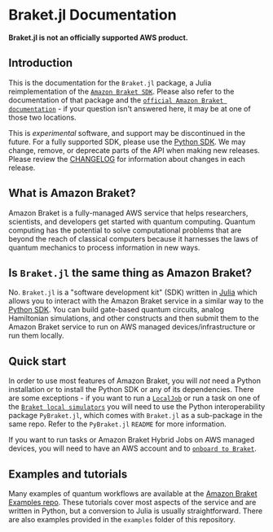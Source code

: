 # Braket.jl Documentation

**Braket.jl is not an officially supported AWS product.**

## Introduction

This is the documentation for the `Braket.jl` package, a Julia reimplementation of the [`Amazon Braket SDK`](https://github.com/aws/amazon-braket-sdk-python).
Please also refer to the documentation of that package and the [`official Amazon Braket documentation`](https://docs.aws.amazon.com/braket/) - if your question
isn't answered here, it may be at one of those two locations.

This is *experimental* software, and support may be discontinued in the future. For a fully supported SDK, please use
the [Python SDK](https://github.com/aws/amazon-braket-sdk-python). We may change, remove, or deprecate parts of the API when making new releases.
Please review the [CHANGELOG](https://github.com/awslabs/Braket.jl/blob/main/CHANGELOG.md) for information about changes in each release. 

## What is Amazon Braket?

Amazon Braket is a fully-managed AWS service that helps researchers, scientists, and developers get started with quantum computing. Quantum computing has the potential to solve computational problems that are beyond the reach of classical computers because it harnesses the laws of quantum mechanics to process information in new ways.

## Is `Braket.jl` the same thing as Amazon Braket?

No. `Braket.jl` is a "software development kit" (SDK) written in [Julia](https://julialang.org/) which allows you to interact with the Amazon Braket service in a similar way to the [Python SDK](https://github.com/aws/amazon-braket-sdk-python). You can build gate-based quantum circuits, analog Hamiltonian simulations, and other constructs and then submit them to the Amazon Braket service to run on AWS managed devices/infrastructure or run them locally. 

## Quick start

In order to use most features of Amazon Braket, you will *not* need a Python installation or to install the Python SDK or any of its dependencies.
There are some exceptions - if you want to run a [`LocalJob`](https://docs.aws.amazon.com/braket/latest/developerguide/braket-jobs-local-mode.html)
or run a task on one of the [`Braket local simulators`](https://github.com/aws/amazon-braket-default-simulator-python) you will need to use the Python
interoperability package `PyBraket.jl`, which comes with `Braket.jl` as a sub-package in the same repo. Refer to the `PyBraket.jl` `README` for more information.

If you want to run tasks or Amazon Braket Hybrid Jobs on AWS managed devices, you will need to have an AWS account and to [`onboard to Braket`](https://docs.aws.amazon.com/braket/latest/developerguide/braket-enable-overview.html).

## Examples and tutorials

Many examples of quantum workflows are available at the [Amazon Braket Examples repo](https://github.com/aws/amazon-braket-examples/). These tutorials cover most aspects of the service and are written in Python, but a conversion to Julia is usually straightforward. There are also examples provided in the `examples` folder of this repository.
